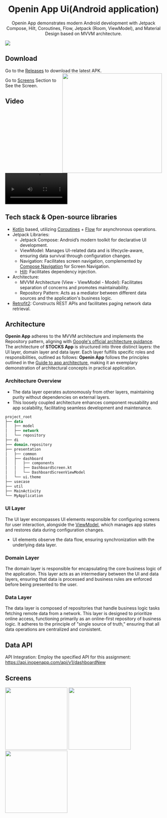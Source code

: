 <h1 align="center">Openin App Ui(Android application)</h1>
<p align="center">  
  Openin App demonstrates modern Android development with Jetpack Compose, Hilt, Coroutines, Flow, Jetpack (Room, ViewModel), and Material Design based on MVVM architecture.
</p>
<img src="https://github.com/user-attachments/assets/a92052d2-713d-4aca-800e-3580021517be"/>

## Download

Go to the [Releases](https://drive.google.com/file/d/1wnJQ8slxsfr1dyBVl3XKIknSkcrEZtK9/view?usp=sharing) to download the latest APK.
<img src="previews/preview.gif" align="right" width="320"/>

Go to  [Screens](#Screens) Section to See the Screen.



## Video

<p >
<!--   <img src="https://github.com/user-attachments/assets/d87afd63-6d2a-400c-8357-a2f7203c583c" width="200" alt="Image" /> -->
  <video src="https://github.com/user-attachments/assets/f92b85d9-cf3a-4250-93c5-03dddafc983a" width="200" alt="Video" />
</p>


## Tech stack & Open-source libraries

- [Kotlin](https://kotlinlang.org/) based, utilizing [Coroutines](https://github.com/Kotlin/kotlinx.coroutines) + [Flow](https://kotlin.github.io/kotlinx.coroutines/kotlinx-coroutines-core/kotlinx.coroutines.flow/) for asynchronous operations.
- Jetpack Libraries:
  - Jetpack Compose: Android’s modern toolkit for declarative UI development.
  - ViewModel: Manages UI-related data and is lifecycle-aware, ensuring data survival through configuration changes.
  - Navigation: Facilitates screen navigation, complemented by [Compose Navigation]([https://developer.android.com/develop/ui/compose/navigation]) for Screen Navigation.
  - [Hilt](https://dagger.dev/hilt/): Facilitates dependency injection.
- Architecture:
  - MVVM Architecture (View - ViewModel - Model): Facilitates separation of concerns and promotes maintainability.
  - Repository Pattern: Acts as a mediator between different data sources and the application's business logic.
- [Retrofit2](https://github.com/square/retrofit): Constructs REST APIs and facilitates paging network data retrieval.

## Architecture
**Openin App** adheres to the MVVM architecture and implements the Repository pattern, aligning with [Google's official architecture guidance](https://developer.android.com/topic/architecture).
The architecture of **STOCKS App** is structured into three distinct layers: the UI layer, domain layer and data layer. Each layer fulfills specific roles and responsibilities, outlined as follows:
**Openin App** follows the principles outlined in the [Guide to app architecture](https://developer.android.com/topic/architecture), making it an exemplary demonstration of architectural concepts in practical application.

### Architecture Overview
- The data layer operates autonomously from other layers, maintaining purity without dependencies on external layers.
- This loosely coupled architecture enhances component reusability and app scalability, facilitating seamless development and maintenance.

```sql
project_root
├── data
│   ├── model
│   ├── network
│   └── repository
├── di
├── domain.repository
├── presentation
│   ├── common
│   ├── dashboard
│   │   ├── components
│   │   ├── DashboardScreen.kt
│   │   └── DashboardScreenViewModel
│   └── ui.theme
├── usecase
├── util
├── MainActivity
└── MyApplication
```
### UI Layer
The UI layer encompasses UI elements responsible for configuring screens for user interaction, alongside the [ViewModel](https://developer.android.com/topic/libraries/architecture/viewmodel), which manages app states and restores data during configuration changes.
- UI elements observe the data flow, ensuring synchronization with the underlying data layer.

### Domain Layer
The domain layer is responsible for encapsulating the core business logic of the application. This layer acts as an intermediary between the UI and data layers, ensuring that data is processed and business rules are enforced before being presented to the user.


### Data Layer
The data layer is composed of repositories that handle business logic tasks fetching remote data from a network. This layer is designed to prioritize online access, functioning primarily as an online-first repository of business logic. It adheres to the principle of "single source of truth," ensuring that all data operations are centralized and consistent.<br>

## Data API
API Integration: Employ the specified API for this assignment:
https://api.inopenapp.com/api/v1/dashboardNew

## Screens
<img src="https://github.com/user-attachments/assets/ea8503c0-65fe-4df0-8606-7c98e48a11b4" width="200"/>
<img src="https://github.com/user-attachments/assets/b1eb0e3d-6085-4e98-89be-598b68d0cb35" width="200"/>
<img src="https://github.com/user-attachments/assets/411f7a76-9bc1-4748-a4a9-5c168bb3e1d7" width="200"/>



